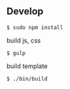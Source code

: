 ## Develop

```
$ sudo npm install
```

build js, css

```
$ gulp
```

build template

```
$ ./bin/build
```
